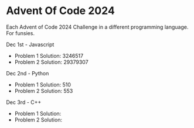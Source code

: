 # Advent Of Code 2024
Each Advent of Code 2024 Challenge in a different programming language. For funsies.

Dec 1st - Javascript
- Problem 1 Solution: 3246517
- Problem 2 Solution: 29379307

Dec 2nd - Python
- Problem 1 Solution: 510
- Problem 2 Solution: 553

Dec 3rd - C++
- Problem 1 Solution: 
- Problem 2 Solution: 
